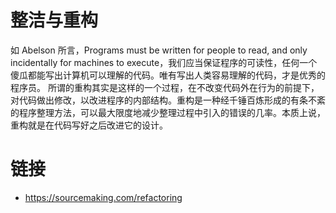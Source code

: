 # 整洁与重构

如 Abelson 所言，Programs must be written for people to read, and only incidentally for machines to execute，我们应当保证程序的可读性，任何一个傻瓜都能写出计算机可以理解的代码。唯有写出人类容易理解的代码，才是优秀的程序员。 所谓的重构其实是这样的一个过程，在不改变代码外在行为的前提下，对代码做出修改，以改进程序的内部结构。重构是一种经千锤百炼形成的有条不紊的程序整理方法，可以最大限度地减少整理过程中引入的错误的几率。本质上说，重构就是在代码写好之后改进它的设计。

# 链接

- https://sourcemaking.com/refactoring
